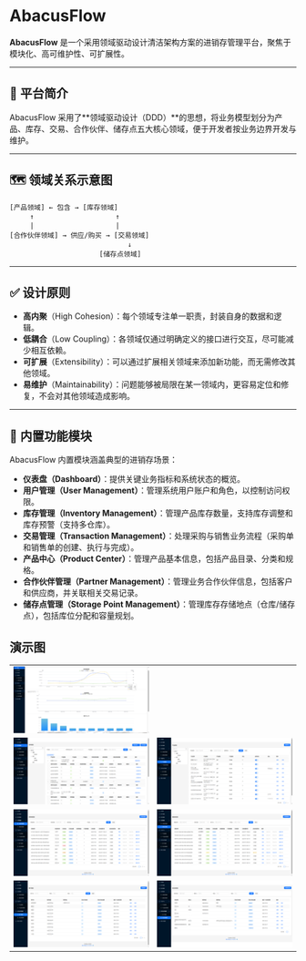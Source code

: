 # AbacusFlow

**AbacusFlow** 是一个采用领域驱动设计清洁架构方案的进销存管理平台，聚焦于模块化、高可维护性、可扩展性。

---

## 📘 平台简介

AbacusFlow 采用了\*\*领域驱动设计（DDD）\*\*的思想，将业务模型划分为产品、库存、交易、合作伙伴、储存点五大核心领域，便于开发者按业务边界开发与维护。

---

## 🗺️ 领域关系示意图

```
[产品领域] ← 包含 → [库存领域]
     ↑                    ↑
     |                    |
[合作伙伴领域] → 供应/购买 → [交易领域]
                             ↓
                      [储存点领域]
```

---

## ✅ 设计原则

* **高内聚**（High Cohesion）：每个领域专注单一职责，封装自身的数据和逻辑。
* **低耦合**（Low Coupling）：各领域仅通过明确定义的接口进行交互，尽可能减少相互依赖。
* **可扩展**（Extensibility）：可以通过扩展相关领域来添加新功能，而无需修改其他领域。
* **易维护**（Maintainability）：问题能够被局限在某一领域内，更容易定位和修复，不会对其他领域造成影响。

---

## 🧩 内置功能模块

AbacusFlow 内置模块涵盖典型的进销存场景：

* **仪表盘（Dashboard）**：提供关键业务指标和系统状态的概览。
* **用户管理（User Management）**：管理系统用户账户和角色，以控制访问权限。
* **库存管理（Inventory Management）**：管理产品库存数量，支持库存调整和库存预警（支持多仓库）。
* **交易管理（Transaction Management）**：处理采购与销售业务流程（采购单和销售单的创建、执行与完成）。
* **产品中心（Product Center）**：管理产品基本信息，包括产品目录、分类和规格。
* **合作伙伴管理（Partner Management）**：管理业务合作伙伴信息，包括客户和供应商，并关联相关交易记录。
* **储存点管理（Storage Point Management）**：管理库存存储地点（仓库/储存点），包括库位分配和容量规划。

## 演示图

<table>
    <tr>
        <td><img src="./website/public/dashboard.png"/></td>
    </tr>
        <td><img src="./website/public/inventory.png"/></td>
        <td><img src="./website/public/product.png"/></td>
    </tr>
    <tr>
        <td><img src="./website/public/purchseorder.png"/></td>
        <td><img src="./website/public/saleorder.png"/></td>
    </tr>
        <td><img src="./website/public/customer.png"/></td>
        <td><img src="./website/public/supplier.png"/></td>
    </tr>
</table>
